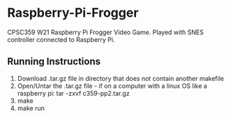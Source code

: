 # Raspberry-Pi-Frogger

CPSC359 W21 Raspberry Pi Frogger Video Game.  Played with SNES controller connected to Raspberry Pi.

## Running Instructions

1. Download .tar.gz file in directory that does not contain another makefile
2. Open/Untar the .tar.gz file - if on a computer with a linux OS like a raspberry pi: tar -zxvf c359-pp2.tar.gz
3. make 
4. make run 

